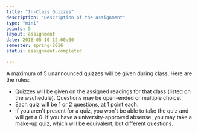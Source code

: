 ```yaml
---
title: "In-Class Quizzes"
description: "Description of the assignment"
type: "mini"
points: 5
layout: assignment
date: 2016-05-10 12:00:00
semester: spring-2016
status: assignment-completed

---
```


A maximum of 5 unannounced quizzes will be given during class.  Here are the rules:

* Quizzes will be given on the assigned readings for that class (listed on the wschedule).  Questions may be open-ended or multiple choice.
* Each quiz will be 1 or 2 questions, at 1 point each.
* If you aren't present for a quiz, you won't be able to take the quiz and will get a 0.  If you have a university-approved absense, you may take a make-up quiz, which will be equivalent, but different questions.